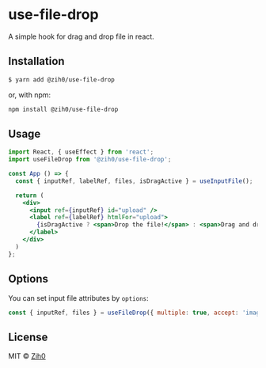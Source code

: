 # use-file-drop

A simple hook for drag and drop file in react.

## Installation

```sh
$ yarn add @zih0/use-file-drop
```

or, with npm:

```sh
npm install @zih0/use-file-drop
```

## Usage

```jsx
import React, { useEffect } from 'react';
import useFileDrop from '@zih0/use-file-drop';

const App () => {
  const { inputRef, labelRef, files, isDragActive } = useInputFile();

  return (
    <div>
      <input ref={inputRef} id="upload" />
      <label ref={labelRef} htmlFor="upload">
        {isDragActive ? <span>Drop the file!</span> : <span>Drag and drop the file.</span>}
      </label>
    </div>
  )
};
```

## Options

You can set input file attributes by `options`:

```jsx
const { inputRef, files } = useFileDrop({ multiple: true, accept: 'image/*' });
```

## License

MIT © [Zih0](https://github.com/zih0/)
